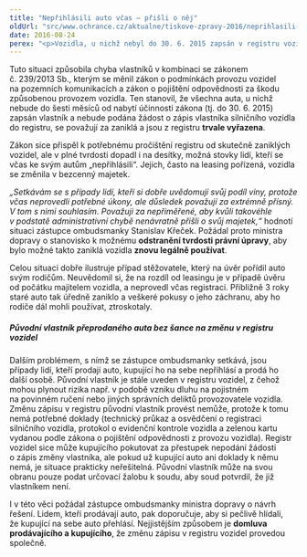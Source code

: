```yaml
---
title: "Nepřihlásili auto včas – přišli o něj"
oldUrl: "src/www.ochrance.cz/aktualne/tiskove-zpravy-2016/neprihlasili-auto-vcas-prisli-o-nej"
date: 2016-08-24
perex: "<p>Vozidla, u nichž nebyl do 30. 6. 2015 zapsán v registru vozidel vlastník, administrativně zanikla. Lidé, kteří včas nesplnili svou povinnost a nezapsali se v registru silničních vozidel jako vlastníci, tak fakticky přišli o auta. Nemohou je nyní legálně používat a už je ani není možné znovu registrovat k silničnímu provozu. </p>"
---
```


<!-- imported from the old website -->

<p>Tuto situaci způsobila chyba vlastníků v kombinaci se zákonem č. 239/2013 Sb., kterým se měnil zákon o podmínkách provozu vozidel na pozemních komunikacích a zákon o pojištění odpovědnosti za škodu způsobenou provozem vozidla. Ten stanovil, že všechna auta, u nichž nebude do šesti měsíců od nabytí účinnosti zákona (tj. do 30. 6. 2015) zapsán vlastník a nebude podána žádost o zápis vlastníka silničního vozidla do registru, se považují za zaniklá a jsou z registru <b>trvale vyřazena</b>. </p> <p>Zákon sice přispěl k potřebnému pročištění registru od skutečně zaniklých vozidel, ale v plné tvrdosti dopadl i na desítky, možná stovky lidí, kteří se včas ke svým autům „nepřihlásili“. Jejich, často na leasing pořízená, vozidla se změnila v bezcenný majetek. </p> <p><i>„Setkávám se s případy lidí, kteří si dobře uvědomují svůj podíl viny, protože včas neprovedli potřebné úkony, ale důsledek považují za extrémně přísný. V tom s nimi souhlasím. Považuji za nepřiměřené, aby kvůli takovéhle v podstatě administrativní chybě nenávratně přišli o svůj majetek,“</i> hodnotí situaci zástupce ombudsmanky Stanislav Křeček. Požádal proto ministra dopravy o stanovisko k možnému <b>odstranění tvrdosti právní úpravy</b>, aby bylo možné takto zaniklá vozidla <b>znovu legálně používat</b>.</p> <p>Celou situaci dobře ilustruje případ stěžovatele, který na úvěr pořídil auto svým rodičům. Neuvědomil si, že na rozdíl od leasingu je v případě úvěru od počátku majitelem vozidla, a neprovedl včas registraci. Přibližně 3 roky staré auto tak úředně zaniklo a veškeré pokusy o jeho záchranu, aby ho rodiče dál mohli používat, ztroskotaly.</p> <h5>Původní vlastník přeprodaného auta bez šance na změnu v registru vozidel</h5> <p>Dalším problémem, s nímž se zástupce ombudsmanky setkává, jsou případy lidí, kteří prodají auto, kupující ho na sebe nepřihlásí a prodá ho další osobě. Původní vlastník je stále uveden v registru vozidel, z čehož mohou plynout rizika např. v podobě vzniku dluhu na pojistném na povinném ručení nebo jiných správních deliktů provozovatele vozidla. Změnu zápisu v registru původní vlastník provést nemůže, protože k tomu nemá potřebné doklady (technický průkaz a osvědčení o registraci silničního vozidla, protokol o evidenční kontrole vozidla a zelenou kartu vydanou podle zákona o pojištění odpovědnosti z provozu vozidla). Registr vozidel sice může kupujícího pokutovat za přestupek nepodání žádosti o zápis změny vlastníka, ale pokud už kupující auto ani doklady k němu nemá, je situace prakticky neřešitelná. Původní vlastník může na svou obranu pouze podat určovací žalobu k soudu, aby soud potvrdil, že již vlastníkem není.</p> <p>I v této věci požádal zástupce ombudsmanky ministra dopravy o návrh řešení. Lidem, kteří prodávají auto, pak doporučuje, aby si pečlivě hlídali, že kupující na sebe auto přehlásí. Nejjistějším způsobem je <b>domluva prodávajícího a kupujícího</b>, že změnu zápisu v registru vozidel provedou společně.</p>

